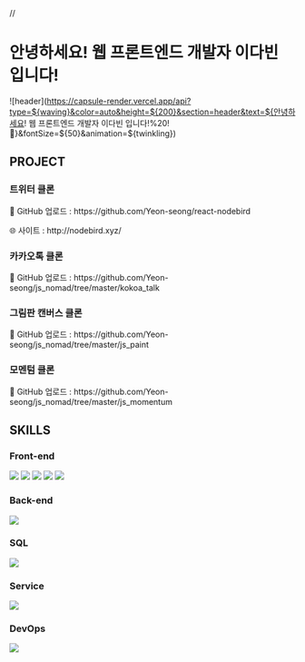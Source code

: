 <!-- ---------- ---------- ----------  ---------- ---------- ---------- -->
// <h1>안녕하세요! 웹 프론트엔드 개발자 이다빈 입니다!</h1>
![header](https://capsule-render.vercel.app/api?type=${waving}&color=auto&height=${200}&section=header&text=${안녕하세요! 웹 프론트엔드 개발자 이다빈 입니다!%20!🥳}&fontSize=${50}&animation=${twinkling})



<h2>
  <b>PROJECT</b>
</h2>
<h3>트위터 클론</h3>
  <p>
    🔗 GitHub 업로드 : https://github.com/Yeon-seong/react-nodebird
  </p>
  <p>
    🌐 사이트 : http://nodebird.xyz/
  </p>

<h3>카카오톡 클론</h3>
  <p>
    🔗 GitHub 업로드 : https://github.com/Yeon-seong/js_nomad/tree/master/kokoa_talk
  </p>

<h3>그림판 캔버스 클론</h3>
  <p>
    🔗 GitHub 업로드 : https://github.com/Yeon-seong/js_nomad/tree/master/js_paint
  </p>

<h3>모멘텀 클론</h3>
  <p>
    🔗 GitHub 업로드 : https://github.com/Yeon-seong/js_nomad/tree/master/js_momentum
  </p>



<h2>
  <b>SKILLS</b>
</h2>

<h3>Front-end</h3>
<p>
  <!-- ---------- HTML5 스킬 아이콘 ---------- -->
  <img src="https://img.shields.io/badge/HTML5-E34F26?style=for-the-badge&logo=html5&logoColor=white"/>

  <!-- ---------- CSS3 스킬 아이콘 ---------- -->
  <img src="https://img.shields.io/badge/CSS3-1572B6?style=for-the-badge&logo=css3&logoColor=white"/>

  <!-- ---------- JavaScript 스킬 아이콘 ---------- -->
  <img src="https://img.shields.io/badge/JavaScript-F7DF1E?style=for-the-badge&logo=JavaScript&logoColor=white"/>

  <!-- ---------- React 스킬 아이콘 ---------- -->
  <img src="https://img.shields.io/badge/React-20232A?style=for-the-badge&logo=react&logoColor=61DAFB"/>

  <!-- ---------- Next.js 스킬 아이콘 ---------- -->
  <img src="https://img.shields.io/badge/Next.js-000?logo=nextdotjs&logoColor=fff&style=for-the-badge"/>
</p>


<h3>Back-end</h3>
<p>
  <!-- ---------- Node.js 스킬 아이콘 ---------- -->
  <img src="https://img.shields.io/badge/Node.js-43853D?style=for-the-badge&logo=node.js&logoColor=white"/>
</p>


<h3>SQL</h3>
<p>
  <!-- ---------- MySQL 스킬 아이콘 ---------- -->
  <img src="https://img.shields.io/badge/MySQL-005C84?style=for-the-badge&logo=mysql&logoColor=white"/>
</p>


<h3>Service</h3>
<p>
  <!-- ---------- AWS 스킬 아이콘 ---------- -->
  <img src="https://img.shields.io/badge/Amazon_AWS-FF9900?style=for-the-badge&logo=amazonaws&logoColor=white"/>
</p>


<h3>DevOps</h3>
<p>
  <!-- ---------- GitHub 스킬 아이콘 ---------- -->
  <img src="https://img.shields.io/badge/GitHub-100000?style=for-the-badge&logo=github&logoColor=white"/>
</p>
